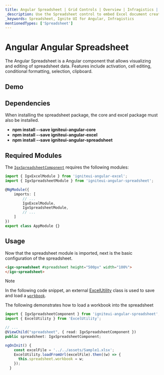 ```yaml
---
title: Angular Spreadsheet | Grid Controls | Overview | Infragistics |
_description: Use the Spreadsheet control to embed Excel document creation and editing experiences right into your application.
_keywords: Spreadsheet, Ignite UI for Angular, Infragistics
mentionedTypes: ['Spreadsheet']
---
```


# Angular Angular Spreadsheet

The Angular Spreadsheet is a Angular component that allows visualizing and editing of spreadsheet data. Features include activation, cell editing, conditional formatting, selection, clipboard.

## Demo

<code-view style="height: 500px"
           data-demos-base-url="{environment:dvDemosBaseUrl}"
           iframe-src="{environment:dvDemosBaseUrl}/excel/spreadsheet-overview"
           github-src="excel/spreadsheet/overview">
</code-view>

<div class="divider--half"></div>

## Dependencies

When installing the spreadsheet package, the core and excel package must also be installed.

-   **npm install --save igniteui-angular-core**
-   **npm install --save igniteui-angular-excel**
-   **npm install --save igniteui-angular-spreadsheet**

## Required Modules

The [`IgxSpreadsheetComponent`]({environment:dvApiBaseUrl}/products/ignite-ui-angular/api/docs/typescript/latest/classes/igxspreadsheetcomponent.html) requires the following modules:

```ts
import { IgxExcelModule } from 'igniteui-angular-excel';
import { IgxSpreadsheetModule } from 'igniteui-angular-spreadsheet';

@NgModule({
    imports: [
        // ...
        IgxExcelModule,
        IgxSpreadsheetModule,
        // ...
    ]
})
export class AppModule {}
```

<div class="divider--half"></div>

## Usage

Now that the spreadsheet module is imported, next is the basic configuration of the spreadsheet.

```html
<igx-spreadsheet #spreadsheet height="500px" width="100%">
</igx-spreadsheet>
```

> [!NOTE]
>
> In the following code snippet, an external [ExcelUtility](excel-utility.md) class is used to save and load a [`workbook`]({environment:dvApiBaseUrl}/products/ignite-ui-angular/api/docs/typescript/latest/classes/igxspreadsheetcomponent.html#workbook).

The following demonstrates how to load a workbook into the spreadsheet

```ts
import { IgxSpreadsheetComponent } from 'igniteui-angular-spreadsheet';
import { ExcelUtility } from 'ExcelUtility';

// ...
@ViewChild("spreadsheet", { read: IgxSpreadsheetComponent })
public spreadsheet: IgxSpreadsheetComponent;

ngOnInit() {
    const excelFile = '../../assets/Sample1.xlsx';
    ExcelUtility.loadFromUrl(excelFile).then((w) => {
      this.spreadsheet.workbook = w;
    });
  }
```
